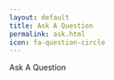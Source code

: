 ```yaml
---
layout: default
title: Ask A Question
permalink: ask.html
icon: fa-question-circle
---
```


Ask A Question
